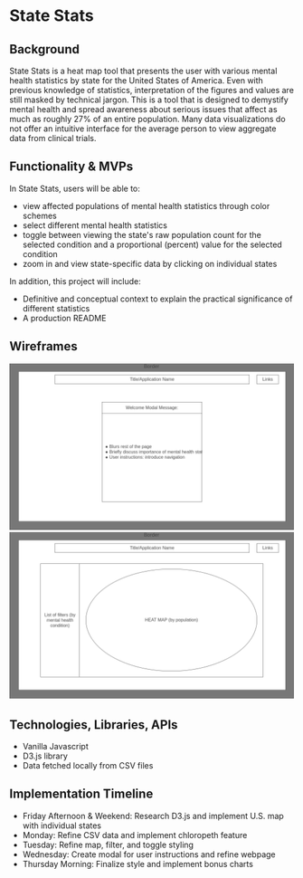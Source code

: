 # State Stats
## Background
State Stats is a heat map tool that presents the user with various mental health statistics by state for the United States of America. Even with previous knowledge of statistics, interpretation of the figures and values are still masked by technical jargon. This is a tool that is designed to demystify mental health and spread awareness about serious issues that affect as much as roughly 27% of an entire population. Many data visualizations do not offer an intuitive interface for the average person to view aggregate data from clinical trials.


## Functionality & MVPs
In State Stats, users will be able to:

* view affected populations of mental health statistics through color schemes
* select different mental health statistics 
* toggle between viewing the state's raw population count for the selected condition and a proportional (percent) value for the selected condition
* zoom in and view state-specific data by clicking on individual states


In addition, this project will include:

* Definitive and conceptual context to explain the practical significance of different statistics
* A production README


## Wireframes
![Homepage](./Homepage.png)
![Index](./Index.png)


## Technologies, Libraries, APIs
* Vanilla Javascript
* D3.js library
* Data fetched locally from CSV files

## Implementation Timeline
* Friday Afternoon & Weekend: Research D3.js and implement U.S. map with individual states
* Monday: Refine CSV data and implement chloropeth feature
* Tuesday: Refine map, filter, and toggle styling
* Wednesday: Create modal for user instructions and refine webpage
* Thursday Morning: Finalize style and implement bonus charts